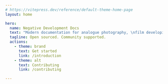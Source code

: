 ```yaml
---
# https://vitepress.dev/reference/default-theme-home-page
layout: home

hero:
  name: Negative Development Docs
  text: "Modern documentation for analogue photography, \nfilm developing and \ndarkroom printing processes."
  tagline: Open sourced. Community supported. 
  actions:
    - theme: brand
      text: Get started
      link: /introduction
    - theme: alt
      text: Contributing
      link: /contributing

---
```


<script setup>
import VCtaBlock from '../components/sections/v-cta-block.vue';
import VCta2x2Block from '../components/sections/v-cta-2x2-block.vue';
import VSpacer from '../components/sections/v-spacer.vue';
import VFeaturedPost from '../components/sections/v-featured-post.vue';
import VOneColumnText from '../components/sections/v-one-column-text.vue';
import VFooter from '../components/sections/v-footer.vue';

import { useData } from 'vitepress';

const { theme } = useData();
const footerGroups = theme.value.sidebar;

</script>

<v-featured-post
    :articles="[
        {
            title: 'Getting started with analogue photography',
            description: 'Photography is the art of capturing light. While digital photography has become the standard in recent decades, analogue photography remains a beloved medium for many. This guide covers the basics of analogue photography, including what film is and why many photographers still use it today. You’ll also learn about different types of film cameras, how they work, and what to check before using a vintage camera for the first time.',
            url: '/analogue-photography/getting-started',
        },
        {
            title: 'Understanding film developing',
            description: 'Film developing is an essential step in the analogue photography process. Whether you\'re processing film at home or using a lab, our guide to understanding the basics will help you achieve the best results.',
            url:  '/film-developing/getting-started',
        },
        {
            title: 'Getting started with darkroom printing',
            description: 'Lorem ipsum dolar solem. Lorem ipsum dolar solem. Lorem ipsum dolar solem. Lorem ipsum dolar solem. Lorem ipsum dolar solem. ',
            url: '/introduction',
        },
    ]"
/>

<v-cta-2x2-block
    title="Clear, practical guidance for independent learning"
    description="While our physical darkroom offers hands-on workshops, these docs are designed to stand on their own—giving you everything you need to start experimenting with film at home or in your own workspace."
    :blocks="[
        {
            title: 'Visual guides & images',
            description: 'Revisit key diagrams and images in our list of illustrations.',
            url: '/list-of-illustrations',
        },
        {
            title: 'Searching',
            description: 'Easily search through all articles to find specific information. Use key phrases or terms to quickly locate relevant content.',
        },
        {
            title: 'Glossary',
            description: 'Our glossary explains key terms and phrases to help you understand the language of analogue photography.',
            url: '/glossary',
        },
        {
            title: 'Further reading',
            description: 'The appendix offers in-depth coverage of related topics.',
            url: '/appendix',
        },
    ]"
/>

<v-one-column-text
    title="Why this resource exists"
    description="This documentation is made possible by the support for our <a href='https://www.negativedevelopment.co.uk/' target='_blank'>physical darkroom</a>, a community space hosted in Pollard Yard, Manchester.
        The workshop sales and direct support from our community fund not only the physical space but also the hosting and ongoing development of this resource. 
        Our goal is to ensure that the knowledge and techniques of analogue photography remain accessible to everyone, regardless of location.
    "
/>

<v-spacer/>

<v-one-column-text
    title="Get involved"
    description="We believe knowledge should be open and community-driven. 
        If you find areas that could be improved, expanded, or clarified, we welcome contributions!
        You can find more details on how to contribute in the <a href='/contributing'>contribution guide</a> section of this documentation.
    "
/>

<div class="pb-12 block bg-[var(--vp-c-bg-soft)]"/>

<v-cta-block
    title="Black & white film developing times made easy"
    description="Find the perfect development time for any film and developer combination with our film developing calculator."
    link-title="View calculator"
    link-url="/appendix/black-and-white-film-developing-time-calculator"
    image-url="/images/film-developing-calculator.webp"
/>

<v-footer
    :footer="footerGroups"
/>